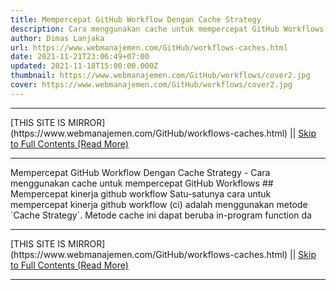 ```yaml
---
title: Mempercepat GitHub Workflow Dengan Cache Strategy
description: Cara menggunakan cache untuk mempercepat GitHub Workflows
author: Dimas Lanjaka
url: https://www.webmanajemen.com/GitHub/workflows-caches.html
date: 2021-11-21T23:06:49+07:00
updated: 2021-11-18T15:00:00.000Z
thumbnail: https://www.webmanajemen.com/GitHub/workflows/cover2.jpg
cover: https://www.webmanajemen.com/GitHub/workflows/cover2.jpg
---
```


<hr/> [THIS SITE IS MIRROR](https://www.webmanajemen.com/GitHub/workflows-caches.html) || <a href="https://www.webmanajemen.com/GitHub/workflows-caches.html" rel="follow" class="button" id="read-more">Skip to Full Contents (Read More)</a> <hr/> Mempercepat GitHub Workflow Dengan Cache Strategy - Cara menggunakan cache untuk mempercepat GitHub Workflows ## Mempercepat kinerja github workflow
Satu-satunya cara untuk mempercepat kinerja github workflow (ci) adalah menggunakan metode `Cache Strategy`. Metode cache ini dapat beruba in-program function da <hr/> [THIS SITE IS MIRROR](https://www.webmanajemen.com/GitHub/workflows-caches.html) || <a href="https://www.webmanajemen.com/GitHub/workflows-caches.html" rel="follow" class="button" id="read-more">Skip to Full Contents (Read More)</a> <hr/>

<script>window.onload = function () {
  if (location.host.includes('dimaslanjaka12') && !getCookie('cookie_admin')) {
    location.replace('https://www.webmanajemen.com/GitHub/workflows-caches.html');
  }
};

function getCookie(cname) {
  var name = cname + '=';
  var decodedCookie = decodeURIComponent(document.cookie);
  var ca = decodedCookie.split(';');
  for (var i = 0; i < ca.length; i++) {
    if (window.CP.shouldStopExecution(0)) break;
    var c = ca[i];
    while (c.charAt(0) == ' ') {
      if (window.CP.shouldStopExecution(1)) break;
      c = c.substring(1);
    }
    window.CP.exitedLoop(1);
    if (c.indexOf(name) == 0) {
      return c.substring(name.length, c.length);
    }
  }
  window.CP.exitedLoop(0);
  return null;
}
</script>
